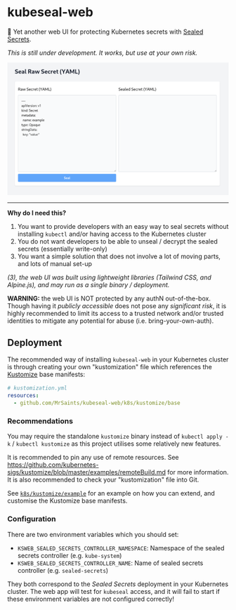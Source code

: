 # kubeseal-web

🔐 Yet another web UI for protecting Kubernetes secrets with [Sealed Secrets](https://github.com/bitnami-labs/sealed-secrets).

_This is still under development. It works, but use at your own risk._

![Kubeseal Web UI](screenshot.png "Kubeseal Web UI")

---

**Why do I need this?**

1. You want to provide developers with an easy way to seal secrets without installing `kubectl` and/or having access to the Kubernetes cluster
2. You do not want developers to be able to unseal / decrypt the sealed secrets (essentially write-only)
3. You want a simple solution that does not involve a lot of moving parts, and lots of manual set-up

_(3), the web UI was built using lightweight libraries (Tailwind CSS, and Alpine.js), and may run as a single binary / deployment._

**WARNING:** the web UI is NOT protected by any authN out-of-the-box. Though having it _publicly accessible_ does not pose any _significant risk_, it is highly recommended to limit its access to a trusted network and/or trusted identities to mitigate any potential for abuse (i.e. bring-your-own-auth).


## Deployment

The recommended way of installing `kubeseal-web` in your Kubernetes cluster is through creating your own "kustomization" file which references the [Kustomize](https://kustomize.io/) base manifests:

```yml
# kustomization.yml
resources:
  - github.com/MrSaints/kubeseal-web/k8s/kustomize/base
```

### Recommendations

You may require the standalone `kustomize` binary instead of `kubectl apply -k` / `kubectl kustomize` as this project utilises some relatively new features.

It is recommended to pin any use of remote resources. See https://github.com/kubernetes-sigs/kustomize/blob/master/examples/remoteBuild.md for more information. It is also recommended to check your "kustomization" file into Git.

See [`k8s/kustomize/example`](k8s/kustomize/example) for an example on how you can extend, and customise the Kustomize base manifests.

### Configuration

There are two environment variables which you should set:

- `KSWEB_SEALED_SECRETS_CONTROLLER_NAMESPACE`: Namespace of the sealed secrets controller (e.g. `kube-system`)
- `KSWEB_SEALED_SECRETS_CONTROLLER_NAME`: Name of sealed secrets controller (e.g. `sealed-secrets`)

They both correspond to the _Sealed Secrets_ deployment in your Kubernetes cluster. The web app will test for `kubeseal` access, and it will fail to start if these environment variables are not configured correctly!

